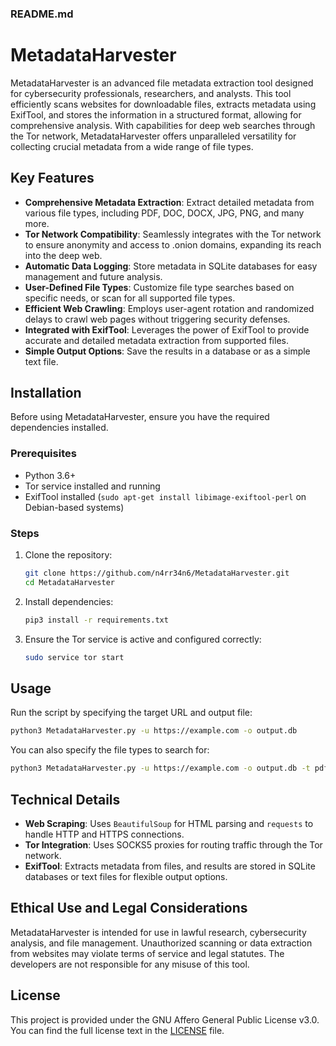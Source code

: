 ### README.md

# MetadataHarvester

MetadataHarvester is an advanced file metadata extraction tool designed for cybersecurity professionals, researchers, and analysts. This tool efficiently scans websites for downloadable files, extracts metadata using ExifTool, and stores the information in a structured format, allowing for comprehensive analysis. With capabilities for deep web searches through the Tor network, MetadataHarvester offers unparalleled versatility for collecting crucial metadata from a wide range of file types.

## Key Features

- **Comprehensive Metadata Extraction**: Extract detailed metadata from various file types, including PDF, DOC, DOCX, JPG, PNG, and many more.
- **Tor Network Compatibility**: Seamlessly integrates with the Tor network to ensure anonymity and access to .onion domains, expanding its reach into the deep web.
- **Automatic Data Logging**: Store metadata in SQLite databases for easy management and future analysis.
- **User-Defined File Types**: Customize file type searches based on specific needs, or scan for all supported file types.
- **Efficient Web Crawling**: Employs user-agent rotation and randomized delays to crawl web pages without triggering security defenses.
- **Integrated with ExifTool**: Leverages the power of ExifTool to provide accurate and detailed metadata extraction from supported files.
- **Simple Output Options**: Save the results in a database or as a simple text file.

## Installation

Before using MetadataHarvester, ensure you have the required dependencies installed.

### Prerequisites

- Python 3.6+
- Tor service installed and running
- ExifTool installed (`sudo apt-get install libimage-exiftool-perl` on Debian-based systems)

### Steps

1. Clone the repository:
   ```bash
   git clone https://github.com/n4rr34n6/MetadataHarvester.git
   cd MetadataHarvester
   ```

2. Install dependencies:
   ```bash
   pip3 install -r requirements.txt
   ```

3. Ensure the Tor service is active and configured correctly:
   ```bash
   sudo service tor start
   ```

## Usage

Run the script by specifying the target URL and output file:

```bash
python3 MetadataHarvester.py -u https://example.com -o output.db
```

You can also specify the file types to search for:

```bash
python3 MetadataHarvester.py -u https://example.com -o output.db -t pdf,docx
```

## Technical Details

- **Web Scraping**: Uses `BeautifulSoup` for HTML parsing and `requests` to handle HTTP and HTTPS connections.
- **Tor Integration**: Uses SOCKS5 proxies for routing traffic through the Tor network.
- **ExifTool**: Extracts metadata from files, and results are stored in SQLite databases or text files for flexible output options.

## Ethical Use and Legal Considerations

MetadataHarvester is intended for use in lawful research, cybersecurity analysis, and file management. Unauthorized scanning or data extraction from websites may violate terms of service and legal statutes. The developers are not responsible for any misuse of this tool.

## License

This project is provided under the GNU Affero General Public License v3.0. You can find the full license text in the [LICENSE](LICENSE) file.
